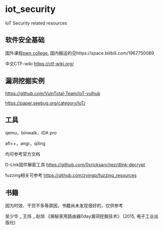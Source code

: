 # iot_security
IoT Security related resources

## 软件安全基础
国外课程[pwn college](https://pwn.college/), 国内搬运的见https://space.bilibili.com/1967750089

中文CTF-wiki  https://ctf-wiki.org/ 

## 漏洞挖掘实例
https://github.com/VulnTotal-Team/IoT-vulhub

https://paper.seebug.org/category/IoT/

## 工具
qemu，binwalk，IDA pro

afl++，angr，qiling

均可参考官方文档

D-Link固件解密工具 https://github.com/0xricksanchez/dlink-decrypt

fuzzing相关可参考 https://github.com/zyingp/fuzzing_resources


## 书籍
因为时效、干货不多等原因，书籍尚未发现很好的，仅供参考

吴少华 _ 王炜 _ 赵旭 《揭秘家用路由器0day漏洞挖掘技术》 (2015, 电子工业出版社)
